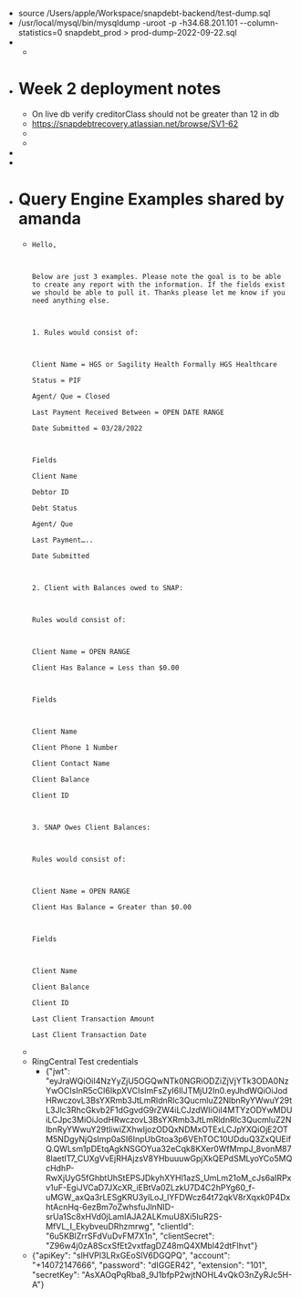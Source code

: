 - source /Users/apple/Workspace/snapdebt-backend/test-dump.sql
- /usr/local/mysql/bin/mysqldump -uroot -p -h34.68.201.101 --column-statistics=0 snapdebt_prod > prod-dump-2022-09-22.sql
-
	-
- # Week 2 deployment notes
	- On live db verify creditorClass should not be greater than 12 in db
	- https://snapdebtrecovery.atlassian.net/browse/SV1-62
	-
	-
-
-
- # Query Engine Examples shared by amanda
	- ```apl
	  Hello,
	  
	   
	  
	  Below are just 3 examples. Please note the goal is to be able to create any report with the information. If the fields exist we should be able to pull it. Thanks please let me know if you need anything else.
	  
	   
	  
	  1. Rules would consist of:
	  
	   
	  
	  Client Name = HGS or Sagility Health Formally HGS Healthcare
	  
	  Status = PIF
	  
	  Agent/ Que = Closed
	  
	  Last Payment Received Between = OPEN DATE RANGE
	  
	  Date Submitted = 03/28/2022
	  
	   
	  
	  Fields
	  
	  Client Name
	  
	  Debtor ID
	  
	  Debt Status
	  
	  Agent/ Que
	  
	  Last Payment…..
	  
	  Date Submitted
	  
	   
	  
	  2. Client with Balances owed to SNAP:
	  
	   
	  
	  Rules would consist of:
	  
	   
	  
	  Client Name = OPEN RANGE
	  
	  Client Has Balance = Less than $0.00
	  
	   
	  
	  Fields
	  
	   
	  
	  Client Name
	  
	  Client Phone 1 Number
	  
	  Client Contact Name
	  
	  Client Balance
	  
	  Client ID
	  
	   
	  
	  3. SNAP Owes Client Balances:
	  
	   
	  
	  Rules would consist of:
	  
	   
	  
	  Client Name = OPEN RANGE
	  
	  Client Has Balance = Greater than $0.00
	  
	   
	  
	  Fields
	  
	   
	  
	  Client Name
	  
	  Client Balance
	  
	  Client ID
	  
	  Last Client Transaction Amount
	  
	  Last Client Transaction Date
	  ```
	-
	- RingCentral Test credentials
		- {"jwt": "eyJraWQiOiI4NzYyZjU5OGQwNTk0NGRiODZiZjVjYTk3ODA0NzYwOCIsInR5cCI6IkpXVCIsImFsZyI6IlJTMjU2In0.eyJhdWQiOiJodHRwczovL3BsYXRmb3JtLmRldnRlc3QucmluZ2NlbnRyYWwuY29tL3Jlc3RhcGkvb2F1dGgvdG9rZW4iLCJzdWIiOiI4MTYzODYwMDUiLCJpc3MiOiJodHRwczovL3BsYXRmb3JtLmRldnRlc3QucmluZ2NlbnRyYWwuY29tIiwiZXhwIjozODQxNDMxOTExLCJpYXQiOjE2OTM5NDgyNjQsImp0aSI6InpUbGtoa3p6VEhTOC10UDduQ3ZxQUEifQ.QWLsm1pDEtqAgkNSGOYua32eCqk8KXer0WfMmpJ_8vonM878laetlT7_CUXgVvEjRHAjzsV8YHbuuuwGpjXkQEPdSMLyoYCo5MQcHdhP-RwXjUyG5fGhbtUhStEPSJDkyhXYHl1azS_UmLm21oM_cJs6aIRPxv1uF-EgiJVCaD7JXcXR_iEBtVa0ZLzkU7D4C2hPYg60_f-uMGW_axQa3rLESgKRU3ylLoJ_lYFDWcz64t72qkV8rXqxk0P4DxhtAcnHq-6ezBm7oZwhsfuJlnNID-srUa1Sc8xHVd0jLamIAJA2ALKmuU8Xi5IuR2S-MfVL_I_EkybveuDRhzmrwg", "clientId": "6u5KBlZrrSFdVuDvFM7X1n", "clientSecret": "Z96w4j0zA8ScxSfEt2vxtfagDZ48mQ4XMbl42dtFIhvt"}
	- {"apiKey": "slHVPl3LRxGEoSlV6DGQPQ", "account": "+14072147666", "password": "dIGGER42", "extension": "101", "secretKey": "AsXAOqPqRba8_9J1bfpP2wjtNOHL4vQkO3nZyRJc5H-A"}